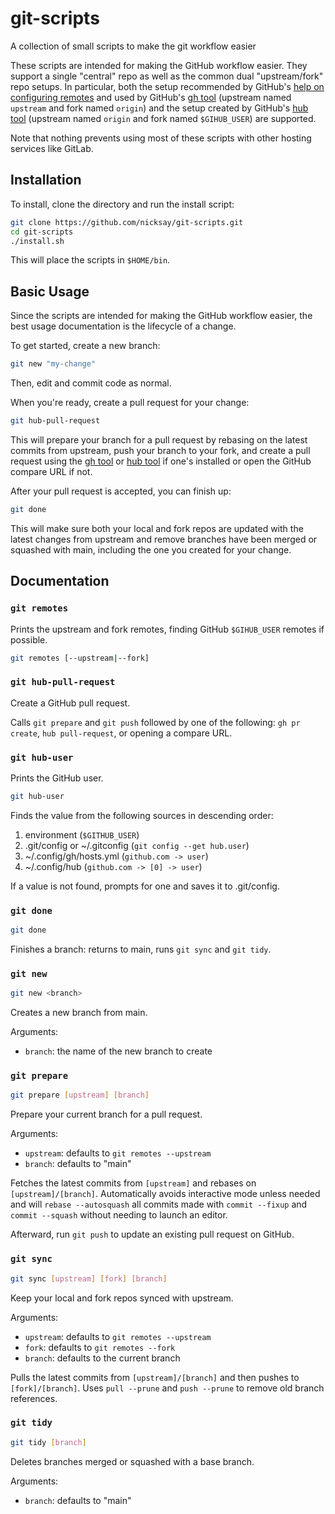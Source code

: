 # git-scripts

A collection of small scripts to make the git workflow easier

These scripts are intended for making the GitHub workflow easier.
They support a single "central" repo as well as the common dual
"upstream/fork" repo setups. In particular, both the setup recommended
by GitHub's [help on configuring remotes][] and used by GitHub's [gh tool][]
(upstream named `upstream` and fork named `origin`) and the setup created by
GitHub's [hub tool]() (upstream named `origin` and fork named `$GIHUB_USER`)
are supported.

Note that nothing prevents using most of these scripts with other
hosting services like GitLab.

## Installation

To install, clone the directory and run the install script:

```sh
git clone https://github.com/nicksay/git-scripts.git
cd git-scripts
./install.sh
```

This will place the scripts in `$HOME/bin`.

## Basic Usage

Since the scripts are intended for making the GitHub workflow easier,
the best usage documentation is the lifecycle of a change.

To get started, create a new branch:

```sh
git new "my-change"
```

Then, edit and commit code as normal.

When you're ready, create a pull request for your change:

```sh
git hub-pull-request
```

This will prepare your branch for a pull request by rebasing on the
latest commits from upstream, push your branch to your fork, and create
a pull request using the [gh tool][] or [hub tool][] if one's installed or open
the GitHub compare URL if not.

After your pull request is accepted, you can finish up:

```sh
git done
```

This will make sure both your local and fork repos are updated with the
latest changes from upstream and remove branches have been merged or
squashed with main, including the one you created for your change.

## Documentation

### `git remotes`

Prints the upstream and fork remotes, finding GitHub `$GIHUB_USER` remotes
if possible.

```sh
git remotes [--upstream|--fork]
```

### `git hub-pull-request`

Create a GitHub pull request.

Calls `git prepare` and `git push` followed by one of the following:
`gh pr create`, `hub pull-request`, or opening a compare URL.


### `git hub-user`

Prints the GitHub user.

```sh
git hub-user
```

Finds the value from the following sources in descending order:

1. environment (`$GITHUB_USER`)
2. .git/config or ~/.gitconfig (`git config --get hub.user`)
3. ~/.config/gh/hosts.yml (`github.com -> user`)
4. ~/.config/hub (`github.com -> [0] -> user`)

If a value is not found, prompts for one and saves it to .git/config.

### `git done`

```sh
git done
```

Finishes a branch: returns to main, runs `git sync` and `git tidy`.

### `git new`

```sh
git new <branch>
```

Creates a new branch from main.

Arguments:

- `branch`: the name of the new branch to create

### `git prepare`

```sh
git prepare [upstream] [branch]
```

Prepare your current branch for a pull request.

Arguments:

- `upstream`: defaults to `git remotes --upstream`
- `branch`: defaults to "main"

Fetches the latest commits from `[upstream]` and rebases on
`[upstream]/[branch]`. Automatically avoids interactive mode unless
needed and will `rebase --autosquash` all commits made with
`commit --fixup` and `commit --squash` without needing to launch an
editor.

Afterward, run `git push` to update an existing pull request on GitHub.

### `git sync`

```sh
git sync [upstream] [fork] [branch]
```

Keep your local and fork repos synced with upstream.

Arguments:

- `upstream`: defaults to `git remotes --upstream`
- `fork`: defaults to `git remotes --fork`
- `branch`: defaults to the current branch

Pulls the latest commits from `[upstream]/[branch]` and then pushes
to `[fork]/[branch]`. Uses `pull --prune` and `push --prune` to remove
old branch references.

### `git tidy`

```sh
git tidy [branch]
```

Deletes branches merged or squashed with a base branch.

Arguments:

- `branch`: defaults to "main"

[help on configuring remotes]: https://help.github.com/articles/configuring-a-remote-for-a-fork/
[gh tool]: https://cli.github.com/
[hub tool]: https://hub.github.com/
